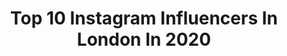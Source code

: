 ---
title: Top 10 Instagram Influencers In London In 2020
description: >-
  Find top Instagram influencers in London in 2020. Most popular hashtags: #london #streetwear #art.
platform: Instagram
hits: 7096
text_top: Discover the best Instagram accounts on inBeat.
text_bottom: inBeat has 7096 Instagram influencers like this in London, United Kingdom for you to collaborate.
profiles:
  - username: "v1c_torr3"
    fullname: >-
      Victor Jimenez
    bio: >-
      London 🇬🇧-🇪🇨
    location: "United Kingdom"
    followers: 2401
    engagement: 3019
    commentsToLikes: 0.094847
    id: ckf5lv2mcr5540j23y4wgnp8v
    verified: false
    hashtags: "#sustainability, #fitness, #instagay, #gay"
  - username: "khanitthalawson"
    fullname: >-
      Khanittha 🌺🦋
    bio: >-
      🇹🇭🇬🇧 London
    location: "United Kingdom"
    followers: 28140
    engagement: 732
    commentsToLikes: 0.030559
    id: ck0u18xfcw3ii0i19f5ycfkn3
    verified: false
    hashtags: "#blackouttuesday"
  - username: "sarahchahbar"
    fullname: >-
      𝓢𝓪𝓻𝓪𝓱 ⵣ
    bio: >-
      🇲🇦🇧🇩 London
    location: "United Kingdom"
    followers: 2473
    engagement: 5507
    commentsToLikes: 0.089582
    id: ckap307m312st0i78l0zzplrw
    verified: false
    hashtags: "#lfl, #bengali, #cute, #beautiful"
  - username: "curly.soph"
    fullname: >-
      $øphïe🐉
    bio: >-
      London🇬🇧
    location: "United Kingdom"
    followers: 66845
    engagement: 751
    commentsToLikes: 0.012833
    id: ckaoxe63kcvgm0i78t344sk7f
    verified: false
    hashtags: "#naturalhairstyles, #edges, #naturalhair, #curlyhair"
  - username: "itamarasher"
    fullname: >-
      Itamar Asher
    bio: >-
      London
    location: "United Kingdom"
    followers: 41118
    engagement: 88
    commentsToLikes: 0.059897
    id: ck6ti6jio04s10j71qwznro03
    verified: false
    hashtags: "#fashioneditorial, #quazar, #clubkid, #instagood"
  - username: "poppythomas"
    fullname: >-
      
    bio: >-
      London
    location: "United Kingdom"
    followers: 3861
    engagement: 1518
    commentsToLikes: 0.063837
    id: ckapbt7s419bv0i78up9l52mb
    verified: false
    hashtags: ""
  - username: "nicolerusssell"
    fullname: >-
      𝐍 𝐈 𝐂 𝐎 𝐋 𝐄 | 𝐑 𝐔 𝐒 𝐒 𝐄 𝐋 𝐋
    bio: >-
      London
    location: "United Kingdom"
    followers: 17799
    engagement: 688
    commentsToLikes: 0.106089
    id: ck0uaknoocjmf0i19j7ls449b
    verified: false
    hashtags: "#outfitoftheday, #fashiongram, #wiwt, #trendy"
  - username: "gigicrumptannett"
    fullname: >-
      Gigi🤍
    bio: >-
      london
    location: "United Kingdom"
    followers: 3513
    engagement: 1824
    commentsToLikes: 0.127774
    id: ckap5jcvuby1h0i78d7vj0qx0
    verified: false
    hashtags: "#blackouttuesday"
  - username: "hectorcocco"
    fullname: >-
      Hector Cocco 🧿
    bio: >-
      🇬🇧 London
    location: "United Kingdom"
    followers: 23832
    engagement: 370
    commentsToLikes: 0.024594
    id: ck5hixcpifmum0i11qjvaolgb
    verified: false
    hashtags: "#fitness, #berlin, #sundayfunday, #london"
  - username: "sashagusov"
    fullname: >-
      Sasha Gusov
    bio: >-
      London
    location: "United Kingdom"
    followers: 45188
    engagement: 303
    commentsToLikes: 0.016197
    id: ck0u0wmijv3520i19z3qmi81a
    verified: false
    hashtags: "#couple, #artphotography, #documentaryphotography, #socialphotography"
---